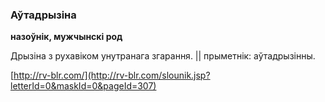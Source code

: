 ### Аўтадрызіна
**назоўнік, мужчынскі род**

Дрызіна з рухавіком унутранага згарання. || прыметнік: аўтадрызінны.

<a rel="author">[http://rv-blr.com/](http://rv-blr.com/slounik.jsp?letterId=0&maskId=0&pageId=307)</a>

